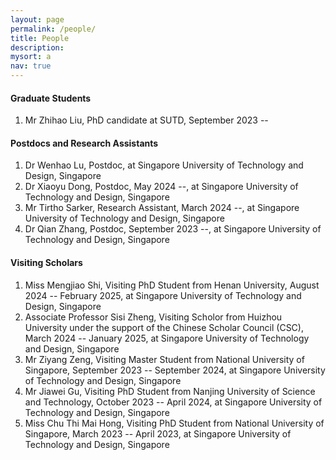 ```yaml
---
layout: page
permalink: /people/
title: People
description: 
mysort: a
nav: true
---
```



<h4>Graduate Students</h4>

1. Mr Zhihao Liu, PhD candidate at SUTD, September 2023 --


<h4>Postdocs and Research Assistants</h4>

1. Dr Wenhao Lu, Postdoc, at Singapore University of Technology and Design, Singapore
2. Dr Xiaoyu Dong, Postdoc, May 2024 --, at Singapore University of Technology and Design, Singapore
3. Mr Tirtho Sarker, Research Assistant, March 2024 --, at Singapore University of Technology and Design, Singapore
4. Dr Qian Zhang, Postdoc, September 2023 --, at Singapore University of Technology and Design, Singapore



<h4>Visiting Scholars</h4>

1. Miss Mengjiao Shi, Visiting PhD Student from Henan University, August 2024 -- February 2025, at Singapore University of Technology and Design, Singapore
2. Associate Professor Sisi Zheng, Visiting Scholor from Huizhou University under the support of the Chinese Scholar Council (CSC), March 2024 -- January 2025, at Singapore University of Technology and Design, Singapore
3. Mr Ziyang Zeng, Visiting Master Student from National University of Singapore, September 2023 -- September 2024, at Singapore University of Technology and Design, Singapore
4. Mr Jiawei Gu, Visiting PhD Student from Nanjing University of Science and Technology, October 2023 -- April 2024, at Singapore University of Technology and Design, Singapore
5. Miss Chu Thi Mai Hong, Visiting PhD Student from National University of Singapore, March 2023 -- April 2023, at Singapore University of Technology and Design, Singapore
   


